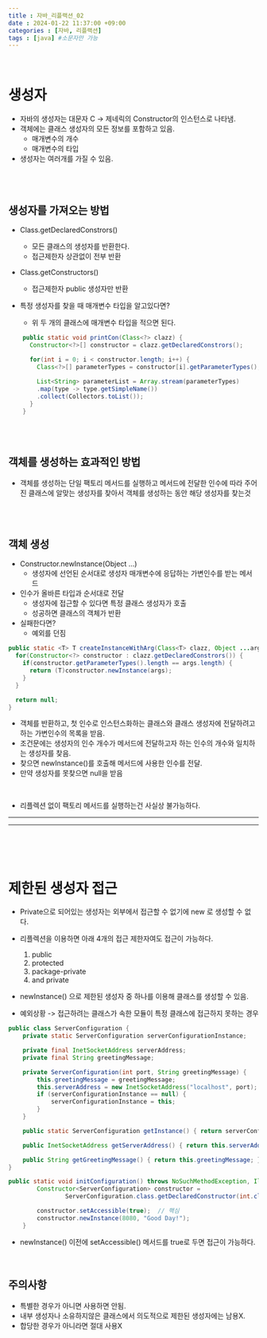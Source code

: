 ```yaml
---
title : 자바_리플랙션_02
date : 2024-01-22 11:37:00 +09:00
categories : [자바, 리플랙션]
tags : [java] #소문자만 가능
---
```



<br>

# 생성자 

- 자바의 생성자는 대문자 C -> 제네릭의 Constructor의 인스턴스로 나타냄.
- 객체에는 클래스 생성자의 모든 정보를 포함하고 있음.
  - 매개변수의 개수
  - 매개변수의 타입
- 생성자는 여러개를 가질 수 있음.

<br><br>


## 생성자를 가져오는 방법
- Class.getDeclaredConstrors()
  - 모든 클래스의 생성자를 반환한다.
  - 접근제한자 상관없이 전부 반환
- Class.getConstructors()
  - 접근제한자 public 생성자만 반환

- 특정 생성자를 찾을 때 매개변수 타입을 알고있다면?
  - 위 두 개의 클래스에 매개변수 타입을 적으면 된다.


```java
    public static void printCon(Class<?> clazz) {
      Constructor<?>[] constructor = clazz.getDeclaredConstrors();

      for(int i = 0; i < constructor.length; i++) {
        Class<?>[] parameterTypes = constructor[i].getParameterTypes();
        
        List<String> parameterList = Array.stream(parameterTypes)
        .map(type -> type.getSimpleName())
        .collect(Collectors.toList());
      }
    }
```

<br><br>

## 객체를 생성하는 효과적인 방법
- 객체를 생성하는 단일 팩토리 메서드를 실행하고 메서드에 전달한 인수에 따라 주어진 클래스에 알맞는 생성자를 찾아서 객체를 생성하는 동안 해당 생성자를 찾는것

<br><br>

## 객체 생성
- Constructor.newInstance(Object ...)
  - 생성자에 선언된 순서대로 생성자 매개변수에 응답하는 가변인수를 받는 메서드
- 인수가 올바른 타입과 순서대로 전달
  - 생성자에 접근할 수 있다면 특정 클래스 생성자가 호출
  - 성공하면 클래스의 객체가 반환
- 실패한다면?
  - 예외를 던짐

```java
public static <T> T createInstanceWithArg(Class<T> clazz, Object ...arg) {
  for(Constructor<?> constructor : clazz.getDeclaredConstrors()) {
    if(constructor.getParameterTypes().length == args.length) {
      return (T)constructor.newInstance(args);  
    }
  }

  return null;
}
```
- 객체를 반환하고, 첫 인수로 인스턴스화하는 클래스와 클래스 생성자에 전달하려고 하는 가변인수의 목록을 받음.
- 조건문에는 생성자의 인수 개수가 메서드에 전달하고자 하는 인수의 개수와 일치하는 생성자를 찾음.
- 찾으면 newInstance()를 호출해 메서드에 사용한 인수를 전달.
- 만약 생성자를 못찾으면 null을 받음

<br>

- 리플렉션 없이 팩토리 메서드를 실행하는건 사실상 불가능하다.
---
---

<br><br><br>


# 제한된 생성자 접근
- Private으로 되어있는 생성자는 외부에서 접근할 수 없기에 new 로 생성할 수 없다.

- 리플렉션을 이용하면 아래 4개의 접근 제한자여도 접근이 가능하다.
  1. public
  2. protected
  3. package-private
  4. and private
- newInstance() 으로 제한된 생성자 중 하나를 이용해 클래스를 생성할 수 있음.
- 예외상황 -> 접근하려는 클래스가 속한 모듈이 특정 클래스에 접근하지 못하는 경우

```java
public class ServerConfiguration {
    private static ServerConfiguration serverConfigurationInstance;

    private final InetSocketAddress serverAddress;
    private final String greetingMessage;

    private ServerConfiguration(int port, String greetingMessage) {
        this.greetingMessage = greetingMessage;
        this.serverAddress = new InetSocketAddress("localhost", port);
        if (serverConfigurationInstance == null) {
            serverConfigurationInstance = this;
        }
    }

    public static ServerConfiguration getInstance() { return serverConfigurationInstance; }

    public InetSocketAddress getServerAddress() { return this.serverAddress; }

    public String getGreetingMessage() { return this.greetingMessage; }
}
```


```java
public static void initConfiguration() throws NoSuchMethodException, IllegalAccessException, InvocationTargetException, InstantiationException {
        Constructor<ServerConfiguration> constructor =
                ServerConfiguration.class.getDeclaredConstructor(int.class, String.class);

        constructor.setAccessible(true);  // 핵심
        constructor.newInstance(8080, "Good Day!");
    }
```
- newInstance() 이전에 setAccessible() 메서드를 true로 두면 접근이 가능하다.


<br>

## 주의사항
- 특별한 경우가 아니면 사용하면 안됨.
- 내부 생성자나 소유하지않은 클래스에서 의도적으로 제한된 생성자에는 남용X.
- 합당한 경우가 아니라면 절대 사용X